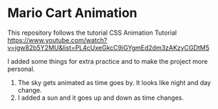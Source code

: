 # Mario Cart Animation
This repository follows the tutorial CSS Animation Tutorial https://www.youtube.com/watch?v=jgw82b5Y2MU&list=PL4cUxeGkcC9iGYgmEd2dm3zAKzyCGDtM5

I added some things for extra practice and to make the project more personal.

1. The sky gets animated as time goes by. It looks like night and day change.
2. I added a sun and it goes up and down as time changes.
